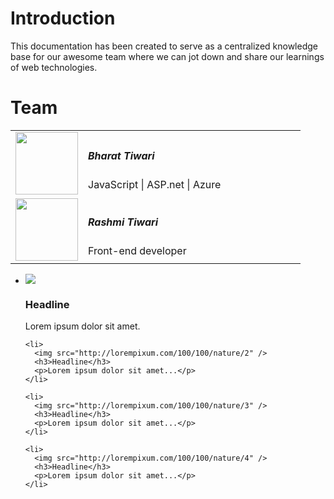 # Introduction

This documentation has been created to serve as a centralized knowledge base for our awesome team where we can jot down and share our learnings of web technologies.


# Team

<table class="noborder">
<tr class="colored-list-orange">
 <td width="25%" align="center"><img src="http://socialeum.com/71-large_default/1000-google-followers.jpg" height="100" width="100"/></td>
 <td width="75%">
   <h5>Bharat Tiwari</h5>
   <span>JavaScript | ASP.net | Azure</span>

 </td>
</tr>
<tr class="colored-list-green">
 <td width="25%" align="center"><img src="http://socialeum.com/71-large_default/1000-google-followers.jpg" height="100" width="100"/></td>
 <td width="75%">
   <h5>Rashmi Tiwari</h5>
   <span>Front-end developer</span>
   <!-- span>A front-end developer who aspires to awe the world. I ❤ CSS & JavaScript.</span -->
 </td>
</tr>
</table>

<div class="jsb-thumbnailList">
  <ul>
    <li>
      <img src="http://lorempixum.com/100/100/nature/1" />
      <h3>Headline</h3>
      <p>Lorem ipsum dolor sit amet.</p>
    </li>
      
    <li>
      <img src="http://lorempixum.com/100/100/nature/2" />
      <h3>Headline</h3>
      <p>Lorem ipsum dolor sit amet...</p>
    </li>
 
    <li>
      <img src="http://lorempixum.com/100/100/nature/3" />
      <h3>Headline</h3>
      <p>Lorem ipsum dolor sit amet...</p>
    </li>
 
    <li>
      <img src="http://lorempixum.com/100/100/nature/4" />
      <h3>Headline</h3>
      <p>Lorem ipsum dolor sit amet...</p>
    </li>
  </ul>
</div>


<!--
{% method %}
## Install {#install}

The first thing is to get the GitBook API client.

{% sample lang="js" %}
```bash
$ npm install gitbook-api
```

{% sample lang="go" %}
```bash
$ go get github.com/GitbookIO/go-gitbook-api
```
{% endmethod %}

https://github.com/GitbookIO/theme-api
-->